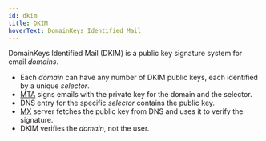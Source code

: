 ```yaml
---
id: dkim
title: DKIM
hoverText: DomainKeys Identified Mail
---
```


DomainKeys Identified Mail (DKIM) is a public key signature system for email _domains_.

- Each _domain_ can have any number of DKIM public keys, each identified by a unique _selector_.
- [MTA](./mta) signs emails with the private key for the domain and the selector.
- DNS entry for the specific _selector_ contains the public key.
- [MX](./mx) server fetches the public key from DNS and uses it to verify the signature.
- DKIM verifies the _domain_, not the user.
